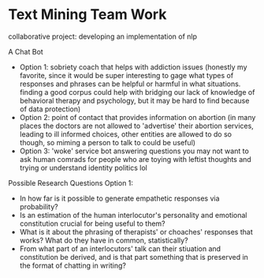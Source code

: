 # Text Mining Team Work
 collaborative project: developing an implementation of nlp
 
A Chat Bot
 - Option 1: sobriety coach that helps with addiction issues (honestly my favorite, since it would be super interesting to gage what types of responses and phrases can be helpful or harmful in what situations. finding a good corpus could help with bridging our lack of knowledge of behavioral therapy and psychology, but it may be hard to find because of data protection)
 - Option 2: point of contact that provides information on abortion (in many places the doctors are not allowed to 'advertise' their abortion services, leading to ill informed choices, other entities are allowed to do so though, so miming a person to talk to could be useful)
 - Option 3: 'woke' service bot answering questions you may not want to ask human comrads for people who are toying with leftist thoughts and trying or understand identity politics lol

Possible Research Questions Option 1: 
- In how far is it possible to generate empathetic responses via probability? 
- Is an estimation of the human interlocutor's personality and emotional constitution crucial for being useful to them? 
- What is it about the phrasing of therapists' or choaches' responses that works? What do they have in common, statistically? 
- From what part of an interlocutors' talk can their stiuation and constitution be derived, and is that part something that is preserved in the format of chatting in writing? 
